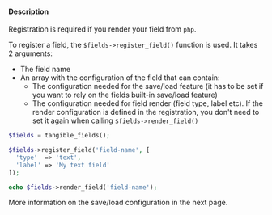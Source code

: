 #### Description

Registration is required if you render your field from `php`.

To register a field, the `$fields->register_field()` function is used. It takes 2 arguments:
- The field name
- An array with the configuration of the field that can contain: 
  - The configuration needed for the save/load feature (it has to be set if you want to rely on the fields built-in save/load feature)
  - The configuration needed for field render (field type, label etc). If the render configuration is defined in the registration, you don't need to set it again when calling `$fields->render_field()`

```php
$fields = tangible_fields();

$fields->register_field('field-name', [
  'type'  => 'text',
  'label' => 'My text field'
]);

echo $fields->render_field('field-name');
```

More information on the save/load configuration in the next page.


